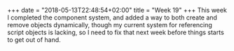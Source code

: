 +++
date = "2018-05-13T22:48:54+02:00"
title = "Week 19"
+++
This week I completed the component system, and added a way to both create
and remove objects dynamically, though my current system for referencing script
objects is lacking, so I need to fix that next week before things starts to get
out of hand.
